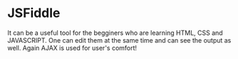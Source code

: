 JSFiddle
========

It can be a useful tool for the begginers who are learning HTML, CSS and JAVASCRIPT. One can edit them at the same time and can see the output as well. Again AJAX is used for user's comfort!
